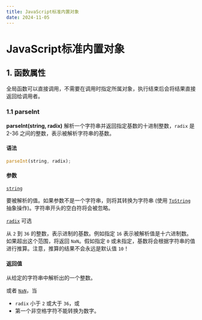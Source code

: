 ```yaml
---
title: JavaScript标准内置对象
date: 2024-11-05
---
```


# JavaScript标准内置对象



## 1. 函数属性

全局函数可以直接调用，不需要在调用时指定所属对象，执行结束后会将结果直接返回给调用者。

### 1.1 parseInt

**parseInt(string, radix)** 解析一个字符串并返回指定基数的十进制整数，`radix` 是 2-36 之间的整数，表示被解析字符串的基数。

#### 语法

```javascript
parseInt(string, radix);
```

#### 参数

[`string`](https://developer.mozilla.org/zh-CN/docs/Web/JavaScript/Reference/Global_Objects/parseInt#string)

要被解析的值。如果参数不是一个字符串，则将其转换为字符串 (使用 [`ToString`](https://www.ecma-international.org/ecma-262/6.0/#sec-tostring)抽象操作)。字符串开头的空白符将会被忽略。

[`radix`](https://developer.mozilla.org/zh-CN/docs/Web/JavaScript/Reference/Global_Objects/parseInt#radix) 可选

从 `2` 到 `36` 的整数，表示进制的基数。例如指定 `16` 表示被解析值是十六进制数。如果超出这个范围，将返回 `NaN`。假如指定 `0` 或未指定，基数将会根据字符串的值进行推算。注意，推算的结果不会永远是默认值 `10`！

#### 返回值

从给定的字符串中解析出的一个整数。

或者 [`NaN`](https://developer.mozilla.org/zh-CN/docs/Web/JavaScript/Reference/Global_Objects/NaN)，当

- `radix` 小于 `2` 或大于 `36`，或
- 第一个非空格字符不能转换为数字。




